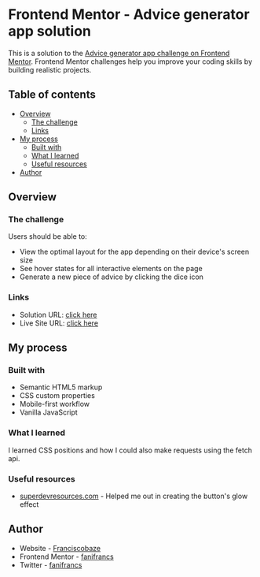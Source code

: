 # Frontend Mentor - Advice generator app solution

This is a solution to the [Advice generator app challenge on Frontend Mentor](https://www.frontendmentor.io/challenges/advice-generator-app-QdUG-13db). Frontend Mentor challenges help you improve your coding skills by building realistic projects.

## Table of contents

- [Overview](#overview)
  - [The challenge](#the-challenge)
  - [Links](#links)
- [My process](#my-process)
  - [Built with](#built-with)
  - [What I learned](#what-i-learned)
  - [Useful resources](#useful-resources)
- [Author](#author)


## Overview

### The challenge

Users should be able to:

- View the optimal layout for the app depending on their device's screen size
- See hover states for all interactive elements on the page
- Generate a new piece of advice by clicking the dice icon

### Links

- Solution URL: [click here](#)
- Live Site URL: [click here](#)

## My process

### Built with

- Semantic HTML5 markup
- CSS custom properties
- Mobile-first workflow
- Vanilla JavaScript

### What I learned

I learned CSS positions and how I could also make requests using the fetch api.

### Useful resources

- [superdevresources.com](https://superdevresources.com/css-button-glow-effect/) - 
Helped me out in creating the button's glow effect

## Author

- Website - [Franciscobaze](https://franciscobaze.hashnode.dev)
- Frontend Mentor - [fanifrancs](https://www.frontendmentor.io/profile/fanifrancs)
- Twitter - [fanifrancs](https://www.twitter.com/fanifrancs)
